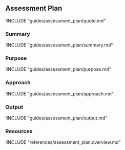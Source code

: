 ## Assessment Plan

!INCLUDE "guides/assessment_plan/quote.md"

### Summary

!INCLUDE "guides/assessment_plan/summary.md"

### Purpose

!INCLUDE "guides/assessment_plan/purpose.md"

### Approach

!INCLUDE "guides/assessment_plan/approach.md"

### Output

!INCLUDE "guides/assessment_plan/output.md"

### Resources

!INCLUDE "references/assessment_plan.overview.md"
